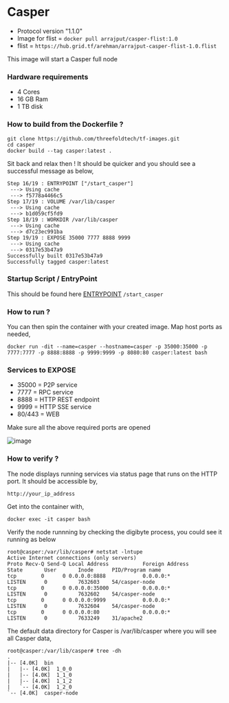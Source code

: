 # Casper

* Protocol version "1.1.0" 
* Image for flist = ```docker pull arrajput/casper-flist:1.0```
* flist = ```https://hub.grid.tf/arehman/arrajput-casper-flist-1.0.flist```

This image will start a Casper full node 

### Hardware requirements

  * 4 Cores
  * 16 GB Ram
  * 1 TB disk

### How to build from the Dockerfile ?

```
git clone https://github.com/threefoldtech/tf-images.git
cd casper
docker build --tag casper:latest .
```
Sit back and relax then ! It should be quicker and you should see a successful message as below,

```
Step 16/19 : ENTRYPOINT ["/start_casper"]
 ---> Using cache
 ---> f5778a4466c5
Step 17/19 : VOLUME /var/lib/casper
 ---> Using cache
 ---> b1d059cf5fd9
Step 18/19 : WORKDIR /var/lib/casper
 ---> Using cache
 ---> d7c23ec991ba
Step 19/19 : EXPOSE 35000 7777 8888 9999
 ---> Using cache
 ---> 0317e53b47a9
Successfully built 0317e53b47a9
Successfully tagged casper:latest

```

### Startup Script / EntryPoint

This should be found here [ENTRYPOINT](scripts/start_casper)
```/start_casper```

### How to run ?

You can then spin the container with your created image. Map host ports as needed,

```
docker run -dit --name=casper --hostname=casper -p 35000:35000 -p 7777:7777 -p 8888:8888 -p 9999:9999 -p 8080:80 casper:latest bash
```

### Services to EXPOSE
 
* 35000 = P2P service
* 7777 = RPC service
* 8888 = HTTP REST endpoint
* 9999 = HTTP SSE service
* 80/443 = WEB

Make sure all the above required ports are opened

![image](https://user-images.githubusercontent.com/25789764/123585265-f4432d00-d7f3-11eb-997c-5c3d333f224a.png)

 
### How to verify ?

The node displays running services via status page that runs on the HTTP port. It should be accessible by,

```http://your_ip_address```

Get into the container with,

```docker exec -it casper bash```

Verify the node runnning by checking the digibyte process, you could see it running as below

```
root@casper:/var/lib/casper# netstat -lntupe
Active Internet connections (only servers)
Proto Recv-Q Send-Q Local Address           Foreign Address         State       User       Inode      PID/Program name
tcp        0      0 0.0.0.0:8888            0.0.0.0:*               LISTEN      0          7632603    54/casper-node
tcp        0      0 0.0.0.0:35000           0.0.0.0:*               LISTEN      0          7632602    54/casper-node
tcp        0      0 0.0.0.0:9999            0.0.0.0:*               LISTEN      0          7632604    54/casper-node
tcp        0      0 0.0.0.0:80              0.0.0.0:*               LISTEN      0          7633249    31/apache2

```


The default data directory for Casper is /var/lib/casper where you will see all Casper data,

```
root@casper:/var/lib/casper# tree -dh
.
|-- [4.0K]  bin
|   |-- [4.0K]  1_0_0
|   |-- [4.0K]  1_1_0
|   |-- [4.0K]  1_1_2
|   `-- [4.0K]  1_2_0
`-- [4.0K]  casper-node

```


